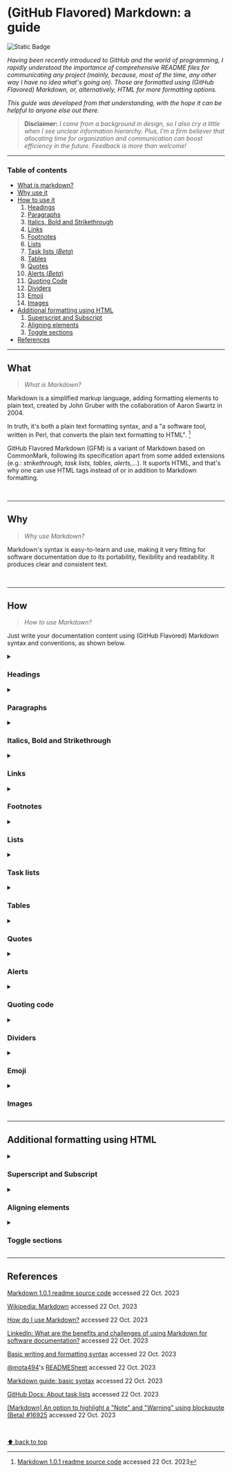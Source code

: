 # (GitHub Flavored) Markdown: a guide
![Static Badge](https://img.shields.io/badge/Guides%20and%20manuals-Markdown-%2315bbbb)

_Having been recently introduced to GitHub and the world of programming, I rapidly understood the importance of comprehensive README files for communicating any project (mainly, because, most of the time, any other way I have no idea what's going on). Those are formatted using (GitHub Flavored) Markdown, or, alternatively, HTML for more formatting options._

_This guide was developed from that understanding, with the hope it can be helpful to anyone else out there._

> **Disclaimer:** _I come from a background in design, so I also cry a little when I see unclear information hierarchy. Plus, I'm a firm believer that allocating time for organization and communication can boost efficiency in the future. Feedback is more than welcome!_
___

### Table of contents
- [What is markdown?](#what)
- [Why use it](#why)
- [How to use it](#how)
  1. [Headings](#headings)
  2. [Paragraphs](#paragraphs)
  3. [Italics, Bold and Strikethrough](#italics-bold-and-strikethrough)
  4. [Links](#links)
  5. [Footnotes](#footnotes)
  6. [Lists](#lists)
  7. [Task lists (_Beta_)](#task-lists)
  8. [Tables](#tables)
  9. [Quotes](#quotes)
  10. [Alerts (_Beta_)](#alerts)
  11. [Quoting Code](#quoting-code)
  12. [Dividers](#dividers)
  13. [Emoji](#emoji)
  14. [Images](#images)
- [Additional formatting using HTML](#additional-formatting-using-html)
  1. [Superscript and Subscript](#superscript-and-subscript)
  2. [Aligning elements](#aligning-elements)
  3. [Toggle sections](#toggle-sections)
- [References](#references)


___
## What

> _What is Markdown?_

Markdown is a simplified markup language, adding formatting elements to plain text, created by John Gruber with the collaboration of Aaron Swartz in 2004.

In truth, it's both a plain text formatting syntax, and a "a software tool, written in Perl, that converts the plain text formatting to HTML". [^1]

[^1]: [Markdown 1.0.1 readme source code](https://web.archive.org/web/20040402182332/http://daringfireball.net/projects/markdown/) accessed 22 Oct. 2023

GitHub Flavored Markdown (GFM) is a variant of Markdown based on CommonMark, following its specification apart from some added extensions (e.g.: _strikethrough, task lists, tables, alerts,..._). It suports HTML, and that's why one can use HTML tags instead of or in addition to Markdown formatting.

</br>

___
## Why

> _Why use Markdown?_

Markdown's syntax is easy-to-learn and use, making it very fitting for software documentation due to its portability, flexibility and readability. It produces clear and consistent text.

</br>

___
## How

> _How to use Markdown?_

Just write your documentation content using (GitHub Flavored) Markdown syntax and conventions, as shown below.

<details>
  <summary><h3>Headings</h3></summary>

> _Headings_ are used to name documents or sections within documents. They define importance, from the most important `# Heading 1` to the least important `###### Heading 6`.
> In defining sections, they are also useful when one wants to link content to a certain section. **See** _Links_.
  
  ```markdown
  # Heading 1
  ## Heading 2
  ### Heading 3
  #### Heading 4
  ##### Heading 5
  ######  Heading 6
  ```

  </br>

  > Here is how they are displayed:

  # Heading 1
  ## Heading 2
  ### Heading 3
  #### Heading 4
  ##### Heading 5
  ######  Heading 6

</details>

<details>
  <summary><h3>Paragraphs</h3></summary>

  > To create a _paragraph_, add a blank line in-between two or more lines of text.
  
  ```markdown
  Line 1

  Line 2
  ```

  </br>

  > Here is how they are displayed:

  Line 1

  Line 2

  

</details>

<details>
  <summary><h3>Italics, Bold and Strikethrough</h3></summary>
  
  > _Italic_, **Bold** and Strikethrough can be used to add emphasis. 
  
  ```markdown
  _italic_

  **bold**

  ~~strikethrough~~

  **_all in italics and bold_**

  _all in italics and **nested bold**_

  **all in bold and _nested italics_**
  ```

  </br>

  > Here is how they are displayed:

  _italic_
  
  **bold**

  ~~strikethrough~~
  
  **_all in italics and bold_**
  
  _all in italics and **nested bold**_
  
  **all in bold and _nested italics_**

</details>

<details>
  <summary><h3>Links</h3></summary>

  > _Hyperlinks_ are used as a way to navigate online content, pointing to a specific location. In the present context, we can use them either to link to different pages, documents, _etc._, or to sections within our own document.

```markdown
[text](www.link-address.com)

[text](#name-of-section)

[text](./name-of-file-within-same-repo)
```

</details>

<details>
  <summary><h3>Footnotes</h3></summary>

  > _Footnotes_ can be used for additional information or citations. You can check the bottom of this document to see how they are displayed.

```markdown
Text 1 [^1]
Text 2 [^2]

[^1]: Additional information on subject
[^2]: [Display text](link address to source)
```

</details>

<details>
  <summary><h3>Lists</h3></summary>

  > _Lists_ can be useful in helping readers skim and scan, presenting a set of items in a clear manner, or outlining steps in a process.

  **Unordered lists**

  ```markdown
  - 1st element
  - 2nd element
  - 3rd element
  ```

  </br>

  > Here is how they are displayed:

  - 1st element
  - 2nd element
  - 3rd element
  ___
  
  **Ordered lists**

  ```markdown
  1. 1st element
  2. 2nd element
  3. 3rd element
  ```

  </br>

  > Here is how they are displayed:

  1. 1st element
  2. 2nd element
  3. 3rd element
  ___

  **Mixed and nested lists**

  ```markdown
  - 1st element
    - ...
    - ...
    - ...
  - 2nd element
    - ...
  - 3rd element

and

  - 1st element
    1. ...
    2. ...
    3. ...
  - 2nd element
    1. ...
  - 3rd element
  ```  

  </br>

  > Here is how they are displayed:

  - 1st element
    - ...
    - ...
    - ...
  - 2nd element
    - ...
  - 3rd element

and

  - 1st element
    1. ...
    2. ...
    3. ...
  - 2nd element
    1. ...
  - 3rd element

</details>

<details>
  <summary><h3>Task lists</h3></summary>

  > A _task list_ is a set of tasks presented in separate lines with a clickable checkbox. You can select or deselect the checkboxes to mark the tasks as complete or incomplete.

  ```markdown
  - [x] Complete task
  - [ ] To do
  - [ ] To do
  ```  

  </br>

  > Here is how they are displayed:

  - [x] Complete task
  - [ ] To do
  - [ ] To do

</details>

<details>
  <summary><h3>Tables</h3></summary>

  > Tables can be used to organize data that can't be adequately described in the text, commonly for being too detailed or extensive. They allow the reader to quickly see the results or patterns.

  ```markdown
  Column title 1 | Column title 2 | Column title 3
  --|--|--
  Row 1, Col 1 | Row 1, Col 2 | Row 1, Col 3
  Row 2, Col 1 | Row 2, Col 2 | Row 2, Col 3
  Row 3, Col 1 | Row 3, Col 2 | Row 3, Col 3
  Row 4, Col 1 | Row 4, Col 2 | ...
  ```

  </br>

  > Here is how they are displayed:

  Column title 1 | Column title 2 | Column title 3
  --|--|--
  Row 1, Col 1 | Row 1, Col 2 | Row 1, Col 3
  Row 2, Col 1 | Row 2, Col 2 | Row 2, Col 3
  Row 3, Col 1 | Row 3, Col 2 | Row 3, Col 3
  Row 4, Col 1 | Row 4, Col 2 | ...

</details>

<details>
  <summary><h3>Quotes</h3></summary>

  Quoted text is indented, with a different type color.
  
  ```markdown
  > 1st level of indentation
  >> 2nd level ...
  >>> 3rd level ...
  ```

  </br>

  Here is how they are displayed:

  > 1st level of indentation
  > > 2nd level ...
  > > >  3rd level ...

</details>

<details>
  <summary><h3>Alerts</h3></summary>

  > Alerts are used to highlight important information. Currently, there are three types, as shown below. Beware to not overuse them, as they will loose their intended impact.
  
  ```markdown
  > [!NOTE]
  > Highlighting information to take into account, even when skimming.

  > [!IMPORTANT]
  > Crucial information for users to succeed.

  > [!WARNING]
  > Critical content requiring immediate attention.
  ```

  </br>

  > Here is how they are displayed:
  
  > [!NOTE]
  > Highlighting information to take into account, even when skimming.

  > [!IMPORTANT]
  > Crucial information for users to succeed.

  > [!WARNING]
  > Critical content requiring immediate attention.

</details>

<details>
  <summary><h3>Quoting code</h3></summary>
  
  > You can both quote inline code within two single backticks, knowing that the text within them won't be formatted; or create code blocks using triple backticks. When using the latter, you can also enable syntax highlighting by adding an optional language identifier.

  **Inline quoted code**
  
  ```markdown
  inline `#include <stdio.h>`
  ```

  </br>

  > Here is how it is displayed:

  inline `#include <stdio.h>`
  </br>
  
  ___

  **Code block**
  
  ````
  ```c
  #include <stdio.h>

  int  main(void)
  {
        printf("hello, world");
        return (0);
  }
  ```
  ````
  
  </br>

  > Here is how it is displayed:

  ```c
  #include <stdio.h>

  int  main(void)
  {
        printf("hello, world");
        return (0);
  }
  ```

</details>

<details>
  <summary><h3>Dividers</h3></summary>

  > _Dividers_, also known as _Horizontal Rules_, can be used to separate sections.
  
  ```markdown
  section 1
  ___
  section 2
  ```

  </br>

  > Here is how they are displayed:
 
  section 1
  ___
  section 2

</details>

<details>
  <summary><h3>Emoji</h3></summary>

  > The use of _emojis_ can help in conveying tone, expressing emotion or sometimes just in breaking monotony. 🥳

  ```
  :EMOJICODE:
  ```

</details>

<details>
  <summary><h3>Images</h3></summary>

  > You can add an _Image_ either by linking to its source, or by uploading it by dragging and dropping, selecting or pasting it.

  ```
  ![Planet Earth](https://images.unsplash.com/photo-1614730321146-b6fa6a46bcb4?auto=format&fit=crop&q=80&w=2874&ixlib=rb-4.0.3&ixid=M3wxMjA3fDB8MHxwaG90by1wYWdlfHx8fGVufDB8fHx8fA%3D%3D)
  ```
  
  </br>

  > Here is how it is displayed:

  ![Planet Earth](https://images.unsplash.com/photo-1614730321146-b6fa6a46bcb4?auto=format&fit=crop&q=80&w=2874&ixlib=rb-4.0.3&ixid=M3wxMjA3fDB8MHxwaG90by1wYWdlfHx8fGVufDB8fHx8fA%3D%3D)

</details>

___
## Additional formatting using HTML

<details>
  <summary><h3>Superscript and Subscript</h3></summary>

  > _Superscript_ and _Subscript_ provide additional options for formatting text.

  ```html
  This is a <sup>superscript</sup> text.

  This is a <sub>subscript</sub> text.
  ```
  
  </br>

  > Here is how it is displayed:

  This is a <sup>superscript</sup> text.

  This is a <sub>subscript</sub> text.

</details>

<details>
  <summary><h3>Aligning elements</h3></summary>

  > The `align` attribute can have one of the following values: `left`, `right`, `center` and `justify`. It can be used with different elements.

  ```html
  <p align="left">Left-aligned paragraph</p>
 
  <div align="center"><h3>Center-aligned heading</h3><p>and paragraph within division (section)</p></div>
 
  <h4 align="right">Right-aligned heading</h4>

  <p align="justify"><em>Justified and emphasized text: Lorem ipsum dolor sit amet, consectetur adipiscing elit, sed do eiusmod tempor incididunt ut labore et dolore magna aliqua. Ut enim ad minim veniam, quis nostrud exercitation ullamco laboris nisi ut aliquip ex ea commodo consequat. Duis aute irure dolor in reprehenderit in voluptate velit esse cillum dolore eu fugiat nulla pariatur. Excepteur sint occaecat cupidatat non proident, sunt in culpa qui officia deserunt mollit anim id est laborum.</em></p>
  ```
  
  </br>

  > Here is how it it displayed:

  <p align="left">Left-aligned paragraph</p>
  
  <div align="center"><h3>Center-aligned heading</h3><p>and paragraph within division (section)</p></div>
 
  <h4 align="right">Right-aligned heading</h4>

  <p align="justify"><em>Justified and emphasized text: Lorem ipsum dolor sit amet, consectetur adipiscing elit, sed do eiusmod tempor incididunt ut labore et dolore magna aliqua. Ut enim ad minim veniam, quis nostrud exercitation ullamco laboris nisi ut aliquip ex ea commodo consequat. Duis aute irure dolor in reprehenderit in voluptate velit esse cillum dolore eu fugiat nulla pariatur. Excepteur sint occaecat cupidatat non proident, sunt in culpa qui officia deserunt mollit anim id est laborum.</em></p>

</details>

<details>
  <summary><h3>Toggle sections</h3></summary>

  > By now, it's probably pretty obvious that you can add a toggle section... Default behavior would be toggled, but you can set it to display untoggled by default: `<details open>`. Also note that while `html` tags work well within `Markdown`, the other way around might not be true. So, just use `html tags` within `html`.

  ```html
<details open>
  <summary><h3>Main toggle, that is also a heading</h3></summary>
    <details>
    <summary>Nested toggle 1</summary>
          Content
    </details>
    <details>
    <summary>Nested toggle 2</summary>
          Content
    </details>
</details>
  ```
  
  </br>

  > Here is how it is displayed:

<details open>
  <summary><h3>Main toggle, that is also a heading</h3></summary>
    <details>
      <summary>Nested toggle 1</summary>
          Content
    </details>
    <details>
      <summary>Nested toggle 2</summary>
          Content
    </details>
</details>

</br>

</details>

___
## References

[Markdown 1.0.1 readme source code](https://web.archive.org/web/20040402182332/http://daringfireball.net/projects/markdown/) accessed 22 Oct. 2023

[Wikipedia: Markdown](https://en.wikipedia.org/wiki/Markdown) accessed 22 Oct. 2023

[How do I use Markdown?](https://www.ibm.com/docs/en/SSYKAV?topic=train-how-do-use-markdown) accessed 22 Oct. 2023

[LinkedIn: What are the benefits and challenges of using Markdown for software documentation?](https://www.linkedin.com/advice/0/what-benefits-challenges-using-markdown-software) accessed 22 Oct. 2023

[Basic writing and formatting syntax](https://docs.github.com/en/get-started/writing-on-github/getting-started-with-writing-and-formatting-on-github/basic-writing-and-formatting-syntax) accessed 22 Oct. 2023

[@mota494](https://github.com/mota494)'s [READMESheet](https://github.com/mota494/READMESheet/blob/main/Markdown%20Sheet.md) accessed 22 Oct. 2023

[Markdown guide: basic syntax](https://www.markdownguide.org/basic-syntax/) accessed 22 Oct. 2023

[GitHub Docs: About task lists](https://docs.github.com/en/get-started/writing-on-github/working-with-advanced-formatting/about-task-lists) accessed 22 Oct. 2023

[[Markdown] An option to highlight a "Note" and "Warning" using blockquote (Beta) #16925](https://github.com/orgs/community/discussions/16925) accessed 22 Oct. 2023

</br>

[⬆ back to top](#github-flavored-markdown-a-guide)
